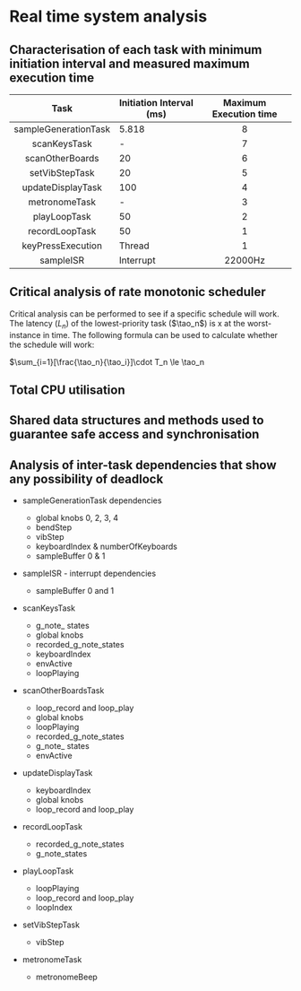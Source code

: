 # Real time system analysis 

## Characterisation of each task with minimum initiation interval and measured maximum execution time

|         Task         | Initiation Interval (ms)| Maximum Execution time |
|:--------------------:|-------------------------|:----------------------:|
| sampleGenerationTask |        5.818            |     8                  |
|     scanKeysTask     |         -               |     7                  |
| scanOtherBoards      |        20               | 6                      |
| setVibStepTask       |       20                | 5                      |
|   updateDisplayTask  |       100               |      4                 |
| metronomeTask        |       -                 | 3                             |
| playLoopTask         |       50                | 2                             |
|    recordLoopTask    |      50                 |     1                         |
| keyPressExecution    | Thread                  |     1                        |
|       sampleISR      | Interrupt               |  22000Hz               |

## Critical analysis of rate monotonic scheduler
Critical analysis can be performed to see if a specific schedule will work. The latency ($L_n$) of the lowest-priority task ($\tao_n$) is x at the worst-instance in time. The following formula can be used to calculate whether the schedule will work: 

$\sum_{i=1}[\frac{\tao_n}{\tao_i}]\cdot T_n \le \tao_n

## Total CPU utilisation

## Shared data structures and methods used to guarantee safe access and synchronisation
 
 

## Analysis of inter-task dependencies that show any possibility of deadlock

- sampleGenerationTask dependencies
    - global knobs 0, 2, 3, 4
    - bendStep
    - vibStep
    - keyboardIndex & numberOfKeyboards
    - sampleBuffer 0 & 1


- sampleISR - interrupt dependencies
    - sampleBuffer 0 and 1

- scanKeysTask
    - g_note_ states
    - global knobs
    - recorded_g_note_states
    - keyboardIndex
    - envActive
    - loopPlaying

- scanOtherBoardsTask
    - loop_record and loop_play
    - global knobs
    - loopPlaying
    - recorded_g_note_states
    - g_note_ states
    - envActive

- updateDisplayTask
    - keyboardIndex
    - global knobs
    - loop_record and loop_play

- recordLoopTask
    - recorded_g_note_states
    - g_note_states
- playLoopTask
    - loopPlaying
    - loop_record and loop_play
    - loopIndex

- setVibStepTask
    -  vibStep

- metronomeTask
    - metronomeBeep

